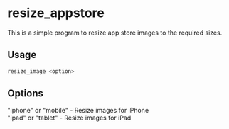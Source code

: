 # resize_appstore

This is a simple program to resize app store images to the required sizes.

## Usage
```bash
resize_image <option>
```

## Options
"iphone" or "mobile" - Resize images for iPhone \
"ipad" or "tablet" - Resize images for iPad